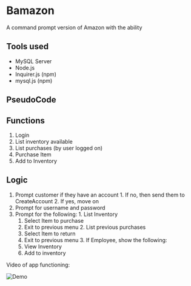 # Bamazon

A command prompt version of Amazon with the ability

## Tools used
* MySQL Server
* Node.js
* Inquirer.js (npm)
* mysql.js (npm)

## PseudoCode
## Functions
  1. Login
  2. List inventory available
  3. List purchases (by user logged on)
  4. Purchase Item
  5. Add to Inventory
## Logic
  1. Prompt customer if they have an account
    1. If no, then send them to CreateAccount
    2. If yes, move on
  2. Prompt for username and password
  3. Prompt for the following:
    1. List Inventory
        1. Select Item to purchase
        2. Exit to previous menu 
    2. List previous purchases
        1. Select Item to return
        2. Exit to previous menu
    3. If Employee, show the following:
        1. View Inventory
        2. Add to inventory
    
Video of app functioning:

![Demo](https://github.com/rcintron1/bamazon/blob/master/bamazon.gif?raw=true)
